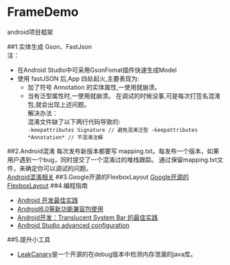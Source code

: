 # FrameDemo
android项目框架


##1.实体生成
Gson、FastJson<br/>
注：
   + 在Android Studio中可采用GsonFomat插件快速生成Model
   + 使用 fastJSON 后,App 四处起火,主要表现为: 
      + 加了符号 Annotation 的实体属性,一使用就崩溃。 
      + 当有泛型属性时,一使用就崩溃。
    在调试的时候没事,可是每次打签名混淆包,就会出现上述问题。<br/>
    解决办法：<br/>
    混淆文件缺了以下两行代码导致的:<br/>
    ```
    -keepattributes Signature // 避免混淆泛型
    -keepattributes *Annotation* // 不混淆注解
    ```
    
##2.Android混淆
每次发布新版本都要写 mapping.txt。每发布一个版本，如果用户遇到一个bug，同时提交了一个混淆过的堆栈跟踪。 通过保留mapping.txt文件，来确定你可以调试的问题。<br/>
[Android混淆相关](http://www.jianshu.com/p/6a9247829b92)
##3.Google开源的FlexboxLayout
[Google开源的FlexboxLayout](https://zhuanlan.zhihu.com/p/20908345)
##4.编程指南
+ [Android 开发最佳实践](https://github.com/futurice/android-best-practices)
+ [Android6.0等新功能兼容包使用](http://www.csdn.net/article/2015-10-05/2825847/1)
+ [Android开发：Translucent System Bar 的最佳实践](http://www.jianshu.com/p/0acc12c29c1b)
+ [Android Studio advanced configuration](http://liukun.engineer/2016/04/10/Android-Studio-advanced-configuration/)

##5.提升小工具
+ [LeakCanary](https://github.com/square/leakcanary)是一个开源的在debug版本中检测内存泄漏的java库。
